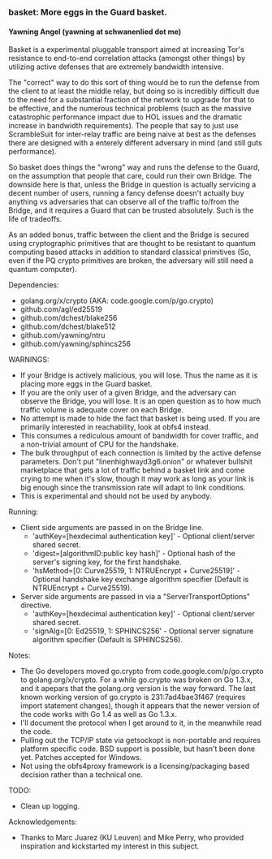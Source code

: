 ### basket: More eggs in the Guard basket.
#### Yawning Angel (yawning at schwanenlied dot me)

Basket is a experimental pluggable transport aimed at increasing Tor's
resistance to end-to-end correlation attacks (amongst other things) by
utilizing active defenses that are extremely bandwidth intensive.

The "correct" way to do this sort of thing would be to run the defense from
the client to at least the middle relay, but doing so is incredibly difficult
due to the need for a substantial fraction of the network to upgrade for that
to be effective, and the numerous technical problems (such as the massive
catastrophic performance impact due to HOL issues and the dramatic increase
in bandwidth requirements).  The people that say to just use ScrambleSuit for
inter-relay traffic are being naive at best as the defenses there are designed
with a enterely different adversary in mind (and still guts performance).

So basket does things the "wrong" way and runs the defense to the Guard, on the
assumption that people that care, could run their own Bridge.  The downside here
is that, unless the Bridge in question is actually servicing a decent number of
users, running a fancy defense doesn't actually buy anything vs adversaries that
can observe all of the traffic to/from the Bridge, and it requires a Guard that
can be trusted absolutely.  Such is the life of tradeoffs.

As an added bonus, traffic between the client and the Bridge is secured using
cryptographic primitives that are thought to be resistant to quantum computing
based attacks in addition to standard classical primitives (So, even if the
PQ crypto primitives are broken, the adversary will still need a quantum
computer).

Dependencies:
 * golang.org/x/crypto (AKA: code.google.com/p/go.crypto)
 * github.com/agl/ed25519
 * github.com/dchest/blake256
 * github.com/dchest/blake512
 * github.com/yawning/ntru
 * github.com/yawning/sphincs256

WARNINGS:
 * If your Bridge is actively malicious, you will lose.  Thus the name as it is
   placing more eggs in the Guard basket.
 * If you are the only user of a given Bridge, and the adversary can observe the
   Bridge, you will lose.  It is an open question as to how much traffic volume
   is adequate cover on each Bridge.
 * No attempt is made to hide the fact that basket is being used.  If you are
   primarily interested in reachability, look at obfs4 instead.
 * This consumes a rediculous amount of bandwidth for cover traffic, and
   a non-trivial amount of CPU for the handshake.
 * The bulk throughput of each connection is limited by the active defense
   parameters.  Don't put "linenhighwayd3g6.onion" or whatever bullshit
   marketplace that gets a lot of traffic behind a basket link and come crying
   to me when it's slow, though it may work as long as your link is big enough
   since the transmission rate will adapt to link conditions.
 * This is experimental and should not be used by anybody.

Running:
 * Client side arguments are passed in on the Bridge line.
   * 'authKey=[hexdecimal authentication key]' - Optional client/server shared
     secret.
   * 'digest=[algorithmID:public key hash]' - Optional hash of the server's
     signing key, for the first handshake.
   * 'hsMethod=[0: Curve25519, 1: NTRUEncrypt + Curve25519]' - Optional
     handshake key exchange algorithm specifier (Default is NTRUEncrypt +
     Curve25519).
 * Server side arguments are passed in via a "ServerTransportOptions"
   directive.
   * 'authKey=[hexdecimal authentication key]' - Optional client/server shared
     secret.
   * 'signAlg=[0: Ed25519, 1: SPHINCS256' - Optional server signature
     algorithm specifier (Default is SPHINCS256).

Notes:
 * The Go developers moved go.crypto from code.google.com/p/go.crypto to
   golang.org/x/crypto.  For a while go.crypto was broken on Go 1.3.x, and it
   apepars that the golang.org version is the way forward.  The last known
   working version of go.crypto is 231:7ad4bae3f467 (requires import statement
   changes), though it appears that the newer version of the code works with Go
   1.4 as well as Go 1.3.x.
 * I'll document the protocol when I get around to it, in the meanwhile read
   the code.
 * Pulling out the TCP/IP state via getsockopt is non-portable and requires
   platform specific code.  BSD support is possible, but hasn't been done yet.
   Patches accepted for Windows.
 * Not using the obfs4proxy framework is a licensing/packaging based decision
   rather than a technical one.

TODO:
 * Clean up logging.

Acknowledgements:
 * Thanks to Marc Juarez (KU Leuven) and Mike Perry, who provided inspiration
   and kickstarted my interest in this subject.
